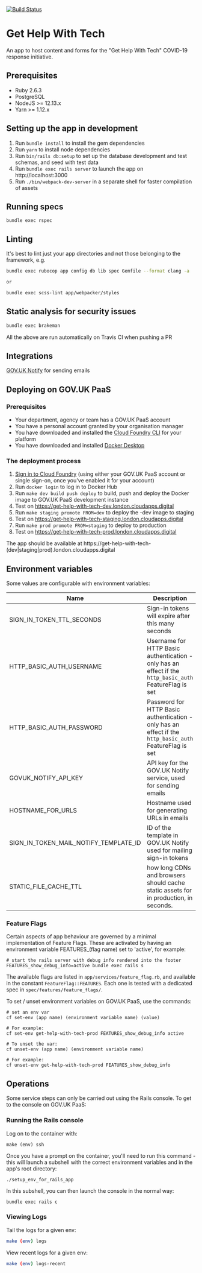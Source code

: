 [![Build Status](https://travis-ci.org/DFE-Digital/get-help-with-tech.svg?branch=master)](https://travis-ci.com/DFE-Digital/get-help-with-tech)

# Get Help With Tech

An app to host content and forms for the "Get Help With Tech" COVID-19 response initiative.

## Prerequisites

- Ruby 2.6.3
- PostgreSQL
- NodeJS >= 12.13.x
- Yarn >= 1.12.x

## Setting up the app in development

1. Run `bundle install` to install the gem dependencies
2. Run `yarn` to install node dependencies
3. Run `bin/rails db:setup` to set up the database development and test schemas, and seed with test data
4. Run `bundle exec rails server` to launch the app on http://localhost:3000
5. Run `./bin/webpack-dev-server` in a separate shell for faster compilation of assets


## Running specs
```
bundle exec rspec
```

## Linting

It's best to lint just your app directories and not those belonging to the framework, e.g.

```bash
bundle exec rubocop app config db lib spec Gemfile --format clang -a

or

bundle exec scss-lint app/webpacker/styles
```
## Static analysis for security issues

```bash
bundle exec brakeman
```

 All the above are run automatically on Travis CI when pushing a PR

## Integrations

[GOV.UK Notify](https://www.notifications.service.gov.uk/) for sending emails

## Deploying on GOV.UK PaaS

### Prerequisites

- Your department, agency or team has a GOV.UK PaaS account
- You have a personal account granted by your organisation manager
- You have downloaded and installed the [Cloud Foundry CLI](https://github.com/cloudfoundry/cli#downloads) for your platform
- You have downloaded and installed [Docker Desktop](https://docs.docker.com/desktop/)

### The deployment process

1. [Sign in to Cloud Foundry](https://docs.cloud.service.gov.uk/get_started.html#sign-in-to-cloud-foundry) (using either your GOV.UK PaaS account or single sign-on, once you've enabled it for your account)
2. Run `docker login` to log in to Docker Hub
3. Run `make dev build push deploy` to build, push and deploy the Docker image to GOV.UK PaaS development instance
4. Test on https://get-help-with-tech-dev.london.cloudapps.digital
5. Run `make staging promote FROM=dev` to deploy the -dev image to staging
7. Test on https://get-help-with-tech-staging.london.cloudapps.digital
8. Run `make prod promote FROM=staging` to deploy to production
10. Test on https://get-help-with-tech-prod.london.cloudapps.digital

The app should be available at https://get-help-with-tech-(dev|staging|prod).london.cloudapps.digital

## Environment variables

Some values are configurable with environment variables:

Name|Description|Default
----|-----------|-------
SIGN_IN_TOKEN_TTL_SECONDS|Sign-in tokens will expire after this many seconds|600
HTTP_BASIC_AUTH_USERNAME|Username for HTTP Basic authentication - only has an effect if the `http_basic_auth` FeatureFlag is set|(nil)
HTTP_BASIC_AUTH_PASSWORD|Password for HTTP Basic authentication - only has an effect if the `http_basic_auth` FeatureFlag is set|(nil)
GOVUK_NOTIFY_API_KEY|API key for the GOV.UK Notify service, used for sending emails|REQUIRED
HOSTNAME_FOR_URLS|Hostname used for generating URLs in emails|http://localhost:3000/
SIGN_IN_TOKEN_MAIL_NOTIFY_TEMPLATE_ID|ID of the template in GOV.UK Notify used for mailing sign-in tokens|'89b4abbb-0f01-4546-bf30-f88db5e0ae3c'
STATIC_FILE_CACHE_TTL|how long CDNs and browsers should cache static assets for in production, in seconds.|(nil)

### Feature Flags

Certain aspects of app behaviour are governed by a minimal implementation of Feature Flags.
These are activated by having an environment variable FEATURES_(flag name) set to 'active', for example:

```
# start the rails server with debug info rendered into the footer
FEATURES_show_debug_info=active bundle exec rails s
```

The available flags are listed in `app/services/feature_flag.rb`, and available in the constant `FeatureFlag::FEATURES`. Each one is tested with a dedicated spec in `spec/features/feature_flags/`.

To set / unset environment variables on GOV.UK PaaS, use the commands:

```
# set an env var
cf set-env (app name) (environment variable name) (value)

# For example:
cf set-env get-help-with-tech-prod FEATURES_show_debug_info active

# To unset the var:
cf unset-env (app name) (environment variable name)

# For example:
cf unset-env get-help-with-tech-prod FEATURES_show_debug_info
```


## Operations

Some service steps can only be carried out using the Rails console. To get to the console on GOV.UK PaaS:

### Running the Rails console

Log on to the container with:
```
make (env) ssh
```

Once you have a prompt on the container, you'll need to run this command - this will launch a subshell with the correct environment variables and in the app's root directory:
```
./setup_env_for_rails_app
```

In this subshell, you can then launch the console in the normal way:
```
bundle exec rails c
```

### Viewing Logs

Tail the logs for a given env:

```sh
make (env) logs
```

View recent logs for a given env:

```sh
make (env) logs-recent
```

